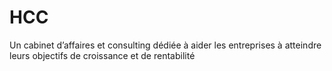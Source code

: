 # HCC
Un cabinet d’affaires et consulting dédiée à aider les entreprises à atteindre leurs objectifs de croissance et de rentabilité
